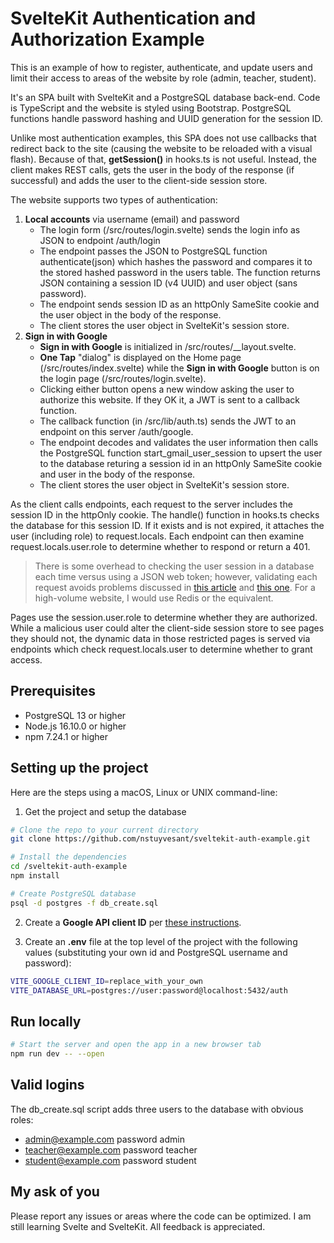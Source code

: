 # SvelteKit Authentication and Authorization Example

This is an example of how to register, authenticate, and update users and limit their access to
areas of the website by role (admin, teacher, student).

It's an SPA built with SvelteKit and a PostgreSQL database back-end. Code is TypeScript and the website is styled using Bootstrap. PostgreSQL functions handle password hashing and UUID generation for the session ID. 

Unlike most authentication examples, this SPA does not use callbacks that redirect back to the site (causing the website to be reloaded with a visual flash). Because of that, **getSession()** in hooks.ts is not useful. Instead, the client makes REST calls, gets the user in the body of the response (if successful) and adds the user to the client-side session store.

The website supports two types of authentication:
1. **Local accounts** via username (email) and password
   - The login form (/src/routes/login.svelte) sends the login info as JSON to endpoint /auth/login
   - The endpoint passes the JSON to PostgreSQL function authenticate(json) which hashes the password and compares it to the stored hashed password in the users table. The function returns JSON containing a session ID (v4 UUID) and user object (sans password).
   - The endpoint sends session ID as an httpOnly SameSite cookie and the user object in the body of the response.
   - The client stores the user object in SvelteKit's session store.
2. **Sign in with Google**
   - **Sign in with Google** is initialized in /src/routes/__layout.svelte.
   - **One Tap** "dialog" is displayed on the Home page (/src/routes/index.svelte) while the **Sign in with Google** button is on the login page (/src/routes/login.svelte).
   - Clicking either button opens a new window asking the user to authorize this website. If they OK it, a JWT is sent to a callback function.
   - The callback function (in /src/lib/auth.ts) sends the JWT to an endpoint on this server /auth/google.
   - The endpoint decodes and validates the user information then calls the PostgreSQL function start_gmail_user_session to upsert the user to the database returing a session id in an httpOnly SameSite cookie and user in the body of the response.
   - The client stores the user object in SvelteKit's session store.

As the client calls endpoints, each request to the server includes the session ID in the httpOnly cookie. The handle() function in hooks.ts checks the database for this session ID. If it exists and is not expired, it attaches the user (including role) to request.locals. Each endpoint can then examine request.locals.user.role to determine whether to respond or return a 401.

> There is some overhead to checking the user session in a database each time versus using a JSON web token; however, validating each request avoids problems discussed in [this article](https://redis.com/blog/json-web-tokens-jwt-are-dangerous-for-user-sessions/) and [this one](https://scotch.io/bar-talk/why-jwts-suck-as-session-tokens). For a high-volume website, I would use Redis or the equivalent.

Pages use the session.user.role to determine whether they are authorized. While a malicious user could alter the client-side session store to see pages they should not, the dynamic data in those restricted pages is served via endpoints which check request.locals.user to determine whether to grant access.

## Prerequisites
- PostgreSQL 13 or higher
- Node.js 16.10.0 or higher
- npm 7.24.1 or higher

## Setting up the project

Here are the steps using a macOS, Linux or UNIX command-line:

1. Get the project and setup the database
```bash
# Clone the repo to your current directory
git clone https://github.com/nstuyvesant/sveltekit-auth-example.git

# Install the dependencies
cd /sveltekit-auth-example
npm install

# Create PostgreSQL database
psql -d postgres -f db_create.sql
```

2. Create a **Google API client ID** per [these instructions](https://developers.google.com/identity/gsi/web/guides/get-google-api-clientid).

3. Create an **.env** file at the top level of the project with the following values (substituting your own id and PostgreSQL username and password):
```bash
VITE_GOOGLE_CLIENT_ID=replace_with_your_own
VITE_DATABASE_URL=postgres://user:password@localhost:5432/auth
```

## Run locally

```bash
# Start the server and open the app in a new browser tab
npm run dev -- --open
```

## Valid logins

The db_create.sql script adds three users to the database with obvious roles:
- admin@example.com password admin
- teacher@example.com password teacher
- student@example.com password student

## My ask of you

Please report any issues or areas where the code can be optimized. I am still learning Svelte and SvelteKit. All feedback is appreciated.